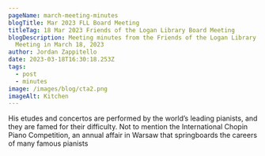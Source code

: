 ```yaml
---
pageName: march-meeting-minutes
blogTitle: Mar 2023 FLL Board Meeting
titleTag: 18 Mar 2023 Friends of the Logan Library Board Meeting
blogDescription: Meeting minutes from the Friends of the Logan Library Board
  Meeting in March 18, 2023
author: Jordan Zappitello
date: 2023-03-18T16:30:18.253Z
tags:
  - post
  - minutes
image: /images/blog/cta2.png
imageAlt: Kitchen
---
```

His etudes and concertos are performed by the world’s leading pianists, and they are famed for their difficulty. Not to mention the International Chopin Piano Competition, an annual affair in Warsaw that springboards the careers of many famous pianists